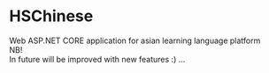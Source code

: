 # HSChinese
Web ASP.NET CORE application for asian learning language platform
<br>
NB!<br>
In future will be improved with new features :) ...
